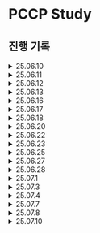 # PCCP Study
## 진행 기록

<details>
  <summary>25.06.10</summary>

  |문제명|풀이|
  |--|--|
  |문자열 내 p와 y의 개수|[풀이](https://github.com/StackUpTogether/PCCP-Study/tree/Jihye/Jihye/programmers_level_1/문자열_내_p와_y의_개수)|
  |음양 더하기|[풀이](https://github.com/StackUpTogether/PCCP-Study/tree/Jihye/Jihye/programmers_level_1/음양_더하기)|
  |같은 숫자는 싫어|[풀이](https://github.com/StackUpTogether/PCCP-Study/tree/Jihye/Jihye/programmers_level_1/같은_숫자는_싫어)|
  |나머지가 1이 되는 수 찾기|[풀이](https://github.com/StackUpTogether/PCCP-Study/tree/Jihye/Jihye/programmers_level_1/나머지가_1이_되는_수_찾기)|
  |문자열 다루기 기본|[풀이](https://github.com/StackUpTogether/PCCP-Study/tree/Jihye/Jihye/programmers_level_1/문자열_다루기_기본)|

</details>

<details>
  <summary>25.06.11</summary>

  |문제명|풀이|
  |--|--|
  |하샤드 수|[풀이](https://github.com/StackUpTogether/PCCP-Study/tree/Jihye/Jihye/programmers_level_1/하샤드_수)|
  |두 정수 사이의 합|[풀이](https://github.com/StackUpTogether/PCCP-Study/tree/Jihye/Jihye/programmers_level_1/두_정수_사이의_합)|
  |시저 암호|[풀이](https://github.com/StackUpTogether/PCCP-Study/tree/Jihye/Jihye/programmers_level_1/시저_암호)|
  |K번째수|[풀이](https://github.com/StackUpTogether/PCCP-Study/tree/Jihye/Jihye/programmers_level_1/K번째수)|

</details>

<details>
  <summary>25.06.12</summary>

  |문제명|풀이|
  |--|--|
  |문자열 내 마음대로 정렬하기|[풀이](https://github.com/StackUpTogether/PCCP-Study/tree/Jihye/Jihye/programmers_level_1/문자열_내_마음대로_정렬하기)|
  |약수의 개수와 덧셈|[풀이](https://github.com/StackUpTogether/PCCP-Study/tree/Jihye/Jihye/programmers_level_1/약수의_개수와_덧셈)|
  |가장 가까운 같은 글자|[풀이](https://github.com/StackUpTogether/PCCP-Study/tree/Jihye/Jihye/programmers_level_1/가장_가까운_같은_글자)|

</details>

<details>
  <summary>25.06.13</summary>

  |문제명|풀이|
  |--|--|
  |최소직사각형|[풀이](https://github.com/StackUpTogether/PCCP-Study/tree/Jihye/Jihye/programmers_level_1/최소직사각형)|
  |이상한 문자 만들기|[풀이](https://github.com/StackUpTogether/PCCP-Study/tree/Jihye/Jihye/programmers_level_1/이상한_문자_만들기)|
  |예산|[풀이](https://github.com/StackUpTogether/PCCP-Study/tree/Jihye/Jihye/programmers_level_1/예산)|

</details>

<details>
  <summary>25.06.16</summary>

  |문제명|풀이|
  |--|--|
  |두 개 뽑아서 더하기|[풀이](https://github.com/StackUpTogether/PCCP-Study/tree/Jihye/Jihye/programmers_level_1/두_개_뽑아서_더하기)|
  |소수 찾기|[풀이](https://github.com/StackUpTogether/PCCP-Study/tree/Jihye/Jihye/programmers_level_1/소수_찾기)|
  |콜라 문제|[풀이](https://github.com/StackUpTogether/PCCP-Study/tree/Jihye/Jihye/programmers_level_1/콜라_문제)|

</details>

<details>
  <summary>25.06.17</summary>

  |문제명|풀이|
  |--|--|
  |동영상 재생기|[풀이](https://github.com/StackUpTogether/PCCP-Study/tree/Jihye/Jihye/programmers_level_1/동영상_재생기)|
  |과일 장수|[풀이](https://github.com/StackUpTogether/PCCP-Study/tree/Jihye/Jihye/programmers_level_1/과일_장수)|

</details>

<details>
  <summary>25.06.18</summary>

  |문제명|풀이|
  |--|--|
  |최대공약수와 최소공배수|[풀이](https://github.com/StackUpTogether/PCCP-Study/tree/Jihye/Jihye/programmers_level_1/최대공약수와_최소공배수)|
  |크기가 작은 부분문자열|[풀이](https://github.com/StackUpTogether/PCCP-Study/tree/Jihye/Jihye/programmers_level_1/크기가_작은_부분문자열)|
  |삼총사|[풀이](https://github.com/StackUpTogether/PCCP-Study/tree/Jihye/Jihye/programmers_level_1/삼총사)|
  |푸드 파이트 대회|[풀이](https://github.com/StackUpTogether/PCCP-Study/tree/Jihye/Jihye/programmers_level_1/푸드_파이트_대회)|

</details>

<details>
  <summary>25.06.20</summary>

  |문제명|풀이|
  |--|--|
  |명예의 전당 (1)|[풀이](https://github.com/StackUpTogether/PCCP-Study/tree/Jihye/Jihye/programmers_level_1/명예의_전당_(1))|
  |카드 뭉치|[풀이](https://github.com/StackUpTogether/PCCP-Study/tree/Jihye/Jihye/programmers_level_1/카드 뭉치)|

</details>

<details>
  <summary>25.06.22</summary>

  |문제명|풀이|
  |--|--|
  |기사단원의 무기|[풀이](https://github.com/StackUpTogether/PCCP-Study/tree/Jihye/Jihye/programmers_level_1/기사단원의_무기)|

</details>

<details>
  <summary>25.06.23</summary>

  |문제명|풀이|
  |--|--|
  |덧칠하기|[풀이](https://github.com/StackUpTogether/PCCP-Study/tree/Jihye/Jihye/programmers_level_1/덧칠하기)|
  |소수 만들기|[풀이](https://github.com/StackUpTogether/PCCP-Study/tree/Jihye/Jihye/programmers_level_1/소수_만들기)|

</details>

<details>
  <summary>25.06.25</summary>

  |문제명|풀이|
  |--|--|
  |둘만의 암호|[풀이](https://github.com/StackUpTogether/PCCP-Study/tree/Jihye/Jihye/programmers_level_1/둘만의_암호)|
  |옹알이 (2)|[풀이](https://github.com/StackUpTogether/PCCP-Study/tree/Jihye/Jihye/programmers_level_1/옹알이_(2))|
  |문자열 나누기|[풀이](https://github.com/StackUpTogether/PCCP-Study/tree/Jihye/Jihye/programmers_level_1/문자열_나누기)|
  |대충 만든 자판|[풀이](https://github.com/StackUpTogether/PCCP-Study/tree/Jihye/Jihye/programmers_level_1/대충_만든_자판)|

</details>

<details>
  <summary>25.06.27</summary>

  |문제명|풀이|
  |--|--|
  |붕대 감기|[풀이](https://github.com/StackUpTogether/PCCP-Study/tree/Jihye/Jihye/programmers_level_1/붕대_감기)|
  |퍼즐 게임 챌린지|[풀이](https://github.com/StackUpTogether/PCCP-Study/tree/Jihye/Jihye/programmers_level_2/퍼즐_게임_챌린지)|

</details>

<details>
  <summary>25.06.28</summary>

  |문제명|풀이|
  |--|--|
  |최댓값과 최솟값|[풀이](https://github.com/StackUpTogether/PCCP-Study/tree/Jihye/Jihye/programmers_level_2/최댓값과_최솟값)|
  |이진 변환 반복하기|[풀이](https://github.com/StackUpTogether/PCCP-Study/tree/Jihye/Jihye/programmers_level_2/이진_변환_반복하기)|
  |다음 큰 숫자|[풀이](https://github.com/StackUpTogether/PCCP-Study/tree/Jihye/Jihye/programmers_level_2/다음_큰_숫자)|

</details>

<details>
  <summary>25.07.1</summary>

  |문제명|풀이|
  |--|--|
  |숫자의 표현|[풀이](https://github.com/StackUpTogether/PCCP-Study/tree/Jihye/Jihye/programmers_level_2/숫자의_표현)|
  |귤 고르기|[풀이](https://github.com/StackUpTogether/PCCP-Study/tree/Jihye/Jihye/programmers_level_2/귤_고르기)|
  |멀리 뛰기|[풀이](https://github.com/StackUpTogether/PCCP-Study/tree/Jihye/Jihye/programmers_level_2/멀리_뛰기)|

</details>

<details>
  <summary>25.07.3</summary>

  |문제명|풀이|
  |--|--|
  |모의고사|[풀이](https://github.com/StackUpTogether/PCCP-Study/tree/Jihye/Jihye/programmers_level_1/모의고사)|
  |택배 상자 꺼내기|[풀이](https://github.com/StackUpTogether/PCCP-Study/tree/Jihye/Jihye/programmers_level_1/택배_상자_꺼내기)|
  |영어 끝말잇기|[풀이](https://github.com/StackUpTogether/PCCP-Study/tree/Jihye/Jihye/programmers_level_2/영어_끝말잇기)|
  |카펫|[풀이](https://github.com/StackUpTogether/PCCP-Study/tree/Jihye/Jihye/programmers_level_2/카펫)|

</details>

<details>
  <summary>25.07.4</summary>

  |문제명|풀이|
  |--|--|
  |소수 찾기|[풀이](https://github.com/StackUpTogether/PCCP-Study/tree/Jihye/Jihye/programmers_level_2/소수_찾기)|
  |피로도|[풀이](https://github.com/StackUpTogether/PCCP-Study/tree/Jihye/Jihye/programmers_level_2/피로도)|
  |모음사전|[풀이](https://github.com/StackUpTogether/PCCP-Study/tree/Jihye/Jihye/programmers_level_2/모음사전)|
  |타겟 넘버|[풀이](https://github.com/StackUpTogether/PCCP-Study/tree/Jihye/Jihye/programmers_level_2/타겟_넘버)|
  |괄호 회전하기|[풀이](https://github.com/StackUpTogether/PCCP-Study/tree/Jihye/Jihye/programmers_level_2/괄호_회전하기)|

</details>

<details>
  <summary>25.07.7</summary>

  |문제명|풀이|
  |--|--|
  |게임 맵 최단거리|[풀이](https://github.com/StackUpTogether/PCCP-Study/tree/Jihye/Jihye/programmers_level_2/게임_맵_최단거리)|
</details>

<details>
  <summary>25.07.8</summary>

  |문제명|풀이|
  |--|--|
  |네트워크|[풀이](https://github.com/StackUpTogether/PCCP-Study/tree/Jihye/Jihye/programmers_level_3/네트워크)|
</details>

<details>
  <summary>25.07.10</summary>

  |문제명|풀이|
  |--|--|
  |단어 변환|[풀이](https://github.com/StackUpTogether/PCCP-Study/tree/Jihye/Jihye/programmers_level_3/단어_변환)|
</details>